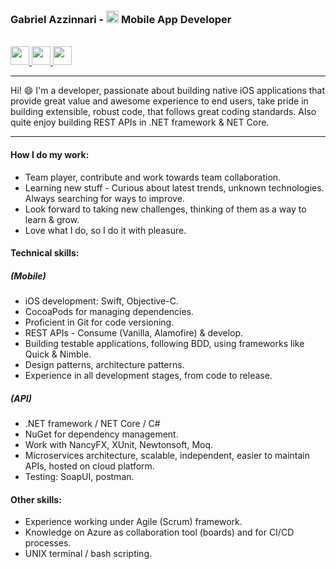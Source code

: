 ### Gabriel Azzinnari - <img src="https://encrypted-tbn0.gstatic.com/images?q=tbn%3AANd9GcR5QnSPr63mP3tzEuQbXFv5yDmqEk7CJ71OAg&usqp=CAU" alt="iOS" width="20" height="20"/> Mobile App Developer
<br>

<a href="https://www.linkedin.com/in/gabriel-azzinnari-06a174117/">
  <img src="https://image.flaticon.com/icons/png/512/174/174857.png" width="30" height="30"/>
</a>
<a href="https://stackoverflow.com/users/13556354/gabriel-azzinnari">
  <img src="https://encrypted-tbn0.gstatic.com/images?q=tbn%3AANd9GcQZlR1s98VVQosxTOVPJIKy0HfrPL8N6PngaA&usqp=CAU" width="30" height="30"/>
</a>
<a href="mailto:gazzinnari.contact@gmail.com">
  <img src="https://cdn4.iconfinder.com/data/icons/free-colorful-icons/360/gmail.png" width="30" height="30"/>
</a>
<hr>
Hi! 😄 I'm a developer, passionate about building native iOS applications that provide great value and awesome experience to end users, take pride in building extensible, robust code, that follows great coding standards.
Also quite enjoy building REST APIs in .NET framework & NET Core.

<hr>

#### How I do my work:
- Team player, contribute and work towards team collaboration.
- Learning new stuff - Curious about latest trends, unknown technologies. Always searching for ways to improve.
- Look forward to taking new challenges, thinking of them as a way to learn & grow.
- Love what I do, so I do it with pleasure.

#### Technical skills:
##### (Mobile)
- iOS development: Swift, Objective-C.
- CocoaPods for managing dependencies.
- Proficient in Git for code versioning.
- REST APIs - Consume (Vanilla, Alamofire) & develop.
- Building testable applications, following BDD, using frameworks like Quick & Nimble.
- Design patterns, architecture patterns.
- Experience in all development stages, from code to release.
##### (API)
- .NET framework / NET Core / C#
- NuGet for dependency management.
- Work with NancyFX, XUnit, Newtonsoft, Moq.
- Microservices architecture, scalable, independent, easier to maintain APIs, hosted on cloud platform.
- Testing: SoapUI, postman.

#### Other skills:
- Experience working under Agile (Scrum) framework.
- Knowledge on Azure as collaboration tool (boards) and for CI/CD processes.
- UNIX terminal / bash scripting.
